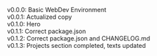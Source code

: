 v0.0.0: Basic WebDev Environment   
v0.0.1: Actualized copy   
v0.1.0: Hero   
v0.1.1: Correct package.json   
v0.1.2: Correct package.json and CHANGELOG.md   
v0.1.3: Projects section completed, texts updated   